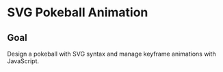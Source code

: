 # SVG Pokeball Animation

<!-- ## [Live Demo]() -->

## Goal

Design a pokeball with SVG syntax and manage keyframe animations with JavaScript.
